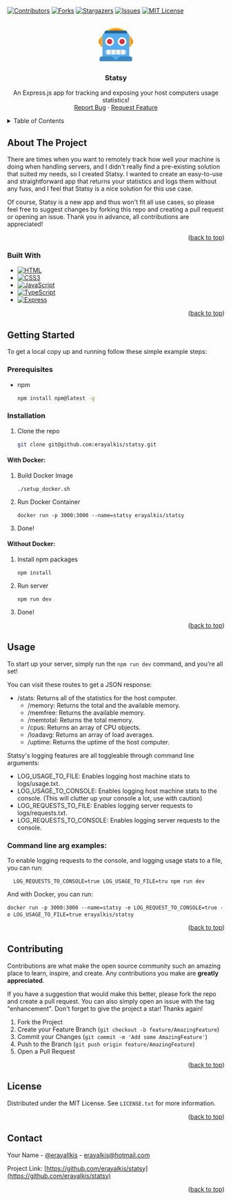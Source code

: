 <!-- Improved compatibility of back to top link: See: https://github.com/erayalkis/statsy/pull/73 -->

<a name="readme-top"></a>

<!--
*** Thanks for checking out the statsy. If you have a suggestion
*** that would make this better, please fork the repo and create a pull request
*** or simply open an issue with the tag "enhancement".
*** Don't forget to give the project a star!
*** Thanks again! Now go create something AMAZING! :D
-->

<!-- PROJECT SHIELDS -->
<!--
*** I'm using markdown "reference style" links for readability.
*** Reference links are enclosed in brackets [ ] instead of parentheses ( ).
*** See the bottom of this document for the declaration of the reference variables
*** for contributors-url, forks-url, etc. This is an optional, concise syntax you may use.
*** https://www.markdownguide.org/basic-syntax/#reference-style-links
-->

[![Contributors][contributors-shield]][contributors-url]
[![Forks][forks-shield]][forks-url]
[![Stargazers][stars-shield]][stars-url]
[![Issues][issues-shield]][issues-url]
[![MIT License][license-shield]][license-url]

<!-- PROJECT LOGO -->
<br />
<div align="center">
  <a href="https://github.com/erayalkis/statsy">
    <img src="logo.png" alt="Logo" width="80" height="80">
  </a>

  <h3 align="center">Statsy</h3>

  <p align="center">
    An Express.js app for tracking and exposing your host computers usage statistics!
    <br />
    <a href="https://github.com/erayalkis/statsy/issues">Report Bug</a>
    ·
    <a href="https://github.com/erayalkis/statsy/issues">Request Feature</a>
  </p>
</div>

<!-- TABLE OF CONTENTS -->
<details>
  <summary>Table of Contents</summary>
  <ol>
    <li>
      <a href="#about-the-project">About The Project</a>
      <ul>
        <li><a href="#built-with">Built With</a></li>
      </ul>
    </li>
    <li>
      <a href="#getting-started">Getting Started</a>
      <ul>
        <li><a href="#prerequisites">Prerequisites</a></li>
        <li><a href="#installation">Installation</a></li>
      </ul>
    </li>
    <li><a href="#usage">Usage</a></li>
    <li><a href="#roadmap">Roadmap</a></li>
    <li><a href="#contributing">Contributing</a></li>
    <li><a href="#license">License</a></li>
    <li><a href="#contact">Contact</a></li>
    <li><a href="#acknowledgments">Acknowledgments</a></li>
  </ol>
</details>

<!-- ABOUT THE PROJECT -->

## About The Project

There are times when you want to remotely track how well your machine is doing when handling servers, and I didn't really find a pre-existing solution that suited my needs, so I created Statsy.
I wanted to create an easy-to-use and straightforward app that returns your statistics and logs them without any fuss, and I feel that Statsy is a nice solution for this use case.

Of course, Statsy is a new app and thus won't fit all use cases, so please feel free to suggest changes by forking this repo and creating a pull request or opening an issue. Thank you in advance, all contributions are appreciated!

<p align="right">(<a href="#readme-top">back to top</a>)</p>

### Built With

- [![HTML][HTML5]][HTML5-url]
- [![CSS3][CSS3]][CSS3-url]
- [![JavaScript][JavaScript]][JavaScript-url]
- [![TypeScript][TypeScript]][TypeScript-url]
- [![Express][Express.js]][Express-url]

<p align="right">(<a href="#readme-top">back to top</a>)</p>

<!-- GETTING STARTED -->

## Getting Started

To get a local copy up and running follow these simple example steps:

### Prerequisites

- npm
  ```sh
  npm install npm@latest -g
  ```

### Installation

1. Clone the repo
   ```sh
   git clone git@github.com:erayalkis/statsy.git
   ```

#### With Docker:

1. Build Docker Image
   ```
   ./setup_docker.sh
   ```
2. Run Docker Container
   ```
   docker run -p 3000:3000 --name=statsy erayalkis/statsy
   ```
3. Done!

#### Without Docker:

1. Install npm packages
   ```
   npm install
   ```
2. Run server
   ```
   npm run dev
   ```
3. Done!

<p align="right">(<a href="#readme-top">back to top</a>)</p>

<!-- USAGE EXAMPLES -->

## Usage

To start up your server, simply run the `npm run dev` command, and you're all set!

You can visit these routes to get a JSON response:

- /stats: Returns all of the statistics for the host computer.
  - /memory: Returns the total and the available memory.
  - /memfree: Returns the available memory.
  - /memtotal: Returns the total memory.
  - /cpus: Returns an array of CPU objects.
  - /loadavg: Returns an array of load averages.
  - /uptime: Returns the uptime of the host computer.

Statsy's logging features are all toggleable through command line arguments:

- LOG_USAGE_TO_FILE: Enables logging host machine stats to logs/usage.txt.
- LOG_USAGE_TO_CONSOLE: Enables logging host machine stats to the console. (This will clutter up your console a lot, use with caution)
- LOG_REQUESTS_TO_FILE: Enables logging server requests to logs/requests.txt.
- LOG_REQUESTS_TO_CONSOLE: Enables logging server requests to the console.

### Command line arg examples:

To enable logging requests to the console, and logging usage stats to a file, you can run:

```
  LOG_REQUESTS_TO_CONSOLE=true LOG_USAGE_TO_FILE=tru npm run dev
```

And with Docker, you can run:

```
docker run -p 3000:3000 --name=statsy -e LOG_REQUEST_TO_CONSOLE=true -e LOG_USAGE_TO_FILE=true erayalkis/statsy
```

<p align="right">(<a href="#readme-top">back to top</a>)</p>

<!-- CONTRIBUTING -->

## Contributing

Contributions are what make the open source community such an amazing place to learn, inspire, and create. Any contributions you make are **greatly appreciated**.

If you have a suggestion that would make this better, please fork the repo and create a pull request. You can also simply open an issue with the tag "enhancement".
Don't forget to give the project a star! Thanks again!

1. Fork the Project
2. Create your Feature Branch (`git checkout -b feature/AmazingFeature`)
3. Commit your Changes (`git commit -m 'Add some AmazingFeature'`)
4. Push to the Branch (`git push origin feature/AmazingFeature`)
5. Open a Pull Request

<p align="right">(<a href="#readme-top">back to top</a>)</p>

<!-- LICENSE -->

## License

Distributed under the MIT License. See `LICENSE.txt` for more information.

<p align="right">(<a href="#readme-top">back to top</a>)</p>

<!-- CONTACT -->

## Contact

Your Name - [@erayaIlkis](https://twitter.com/erayaaIkis) - erayalkis@hotmail.com

Project Link: [https://github.com/erayalkis/statsy](https://github.com/erayalkis/statsy)

<p align="right">(<a href="#readme-top">back to top</a>)</p>

<!-- MARKDOWN LINKS & IMAGES -->
<!-- https://www.markdownguide.org/basic-syntax/#reference-style-links -->

[contributors-shield]: https://img.shields.io/github/contributors/erayalkis/statsy.svg?style=for-the-badge
[contributors-url]: https://github.com/erayalkis/statsy/graphs/contributors
[forks-shield]: https://img.shields.io/github/forks/erayalkis/statsy.svg?style=for-the-badge
[forks-url]: https://github.com/erayalkis/statsy/network/members
[stars-shield]: https://img.shields.io/github/stars/erayalkis/statsy.svg?style=for-the-badge
[stars-url]: https://github.com/erayalkis/statsy/stargazers
[issues-shield]: https://img.shields.io/github/issues/erayalkis/statsy.svg?style=for-the-badge
[issues-url]: https://github.com/erayalkis/statsy/issues
[license-shield]: https://img.shields.io/github/license/erayalkis/statsy.svg?style=for-the-badge
[license-url]: https://github.com/erayalkis/statsy/blob/master/LICENSE
[Express.js]: https://img.shields.io/badge/express.js-%23404d59.svg?style=for-the-badge&logo=express&logoColor=%2361DAFB
[Express-url]: https://expressjs.com/
[product-screenshot]: images/screenshot.png
[JavaScript]: https://img.shields.io/badge/javascript-%23323330.svg?style=for-the-badge&logo=javascript&logoColor=%23F7DF1E
[JavaScript-url]: https://developer.mozilla.org/en-US/docs/Web/JavaScript
[TypeScript]: https://img.shields.io/badge/typescript-%23007ACC.svg?style=for-the-badge&logo=typescript&logoColor=white
[TypeScript-url]: https://www.typescriptlang.org/
[HTML5]: https://img.shields.io/badge/html5-%23E34F26.svg?style=for-the-badge&logo=html5&logoColor=white
[HTML5-url]: https://developer.mozilla.org/en-US/docs/Web/HTML
[CSS3]: https://img.shields.io/badge/css3-%231572B6.svg?style=for-the-badge&logo=css3&logoColor=white
[CSS3-url]: https://developer.mozilla.org/en-US/docs/Web/CSS
